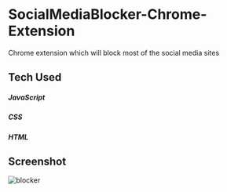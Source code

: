 # SocialMediaBlocker-Chrome-Extension
Chrome extension which will block most of the social media sites

## Tech Used
##### JavaScript
##### CSS
##### HTML

## Screenshot

![blocker](https://user-images.githubusercontent.com/82182042/195530695-fe833941-3287-4d38-a6c5-6e61210febbe.PNG)
